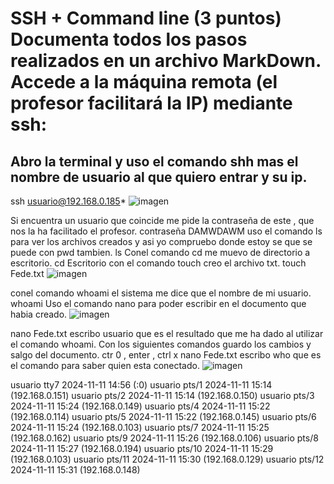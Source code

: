 
 # SSH + Command line (3 puntos) Documenta todos los pasos realizados en un archivo MarkDown. Accede a la máquina remota (el profesor facilitará la IP) mediante ssh:

## Abro la terminal y uso el comando shh mas el nombre de usuario al que quiero entrar y su ip.
ssh usuario@192.168.0.185*
![imagen](https://github.com/user-attachments/assets/a9132af3-d0c2-4e4b-83d7-fbb553b065bb)

Si encuentra un usuario que coincide me pide la contraseña de este , que nos la ha facilitado el profesor.
contraseña DAMWDAWM
uso el comando ls para ver los archivos creados y asi yo compruebo donde estoy se que se puede con pwd tambien.
ls 
Conel comando cd me muevo de directorio a escritorio.
cd Escritorio
con el comando touch creo el archivo txt.
touch Fede.txt
![imagen](https://github.com/user-attachments/assets/f2c1c266-5975-4919-9c8f-df134f918884)

conel comando whoami el sistema me dice que el nombre de mi usuario.
whoami
Uso el comando nano para poder escribir en el documento que habia creado.
![imagen](https://github.com/user-attachments/assets/a9b265e2-caf4-43db-9ac6-937b793c7c9d)

nano Fede.txt
escribo usuario que es el resultado que me ha dado al utilizar el comando whoami.
Con los siguientes comandos guardo los cambios y salgo del documento.
ctr 0 , enter , ctrl x
nano Fede.txt
escribo who que es el comando para saber quien esta conectado.
![imagen](https://github.com/user-attachments/assets/4fe4796a-ed66-4d4a-a4bd-187b245898d1)

usuario  tty7         2024-11-11 14:56 (:0)
usuario  pts/1        2024-11-11 15:14 (192.168.0.151)
usuario  pts/2        2024-11-11 15:14 (192.168.0.150)
usuario  pts/3        2024-11-11 15:24 (192.168.0.149)
usuario  pts/4        2024-11-11 15:22 (192.168.0.114)
usuario  pts/5        2024-11-11 15:22 (192.168.0.145)
usuario  pts/6        2024-11-11 15:24 (192.168.0.103)
usuario  pts/7        2024-11-11 15:25 (192.168.0.162)
usuario  pts/9        2024-11-11 15:26 (192.168.0.106)
usuario  pts/8        2024-11-11 15:27 (192.168.0.194)
usuario  pts/10       2024-11-11 15:29 (192.168.0.103)
usuario  pts/11       2024-11-11 15:30 (192.168.0.129)
usuario  pts/12       2024-11-11 15:31 (192.168.0.148)
